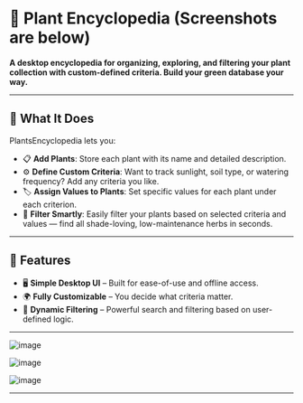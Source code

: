 # 🌿 Plant Encyclopedia (Screenshots are below)

**A desktop encyclopedia for organizing, exploring, and filtering your plant collection with custom-defined criteria. Build your green database your way.**

---

## 🌱 What It Does

PlantsEncyclopedia lets you:

- 📋 **Add Plants**: Store each plant with its name and detailed description.
- ⚙️ **Define Custom Criteria**: Want to track sunlight, soil type, or watering frequency? Add any criteria you like.
- 🏷️ **Assign Values to Plants**: Set specific values for each plant under each criterion.
- 🔎 **Filter Smartly**: Easily filter your plants based on selected criteria and values — find all shade-loving, low-maintenance herbs in seconds.

---

## 🎨 Features

- 🖥️ **Simple Desktop UI** – Built for ease-of-use and offline access.
- 🌍 **Fully Customizable** – You decide what criteria matter.
- 🧠 **Dynamic Filtering** – Powerful search and filtering based on user-defined logic.
---
![image](https://github.com/user-attachments/assets/d9b20655-db65-4658-b9ff-855c43fbc55f)  
  
![image](https://github.com/user-attachments/assets/b564f333-6037-4d98-806a-588bfc0ab587)

![image](https://github.com/user-attachments/assets/18b84941-b043-4541-8cd4-34c21b474ae5)


---
